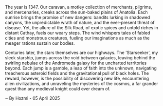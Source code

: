 
The year is 1347.  Our caravan, a motley collection of merchants, pilgrims, and mercenaries, creaks across the sun-baked plains of Anatolia.  Each sunrise brings the promise of new dangers: bandits lurking in shadowed canyons, the unpredictable wrath of nature, and the ever-present threat of disease. Yet, the allure of the Silk Road, of exotic spices and untold riches in distant Cathay, fuels our weary steps.  The wind whispers tales of fabled cities and monstrous creatures, fueling our imaginations as much as the meager rations sustain our bodies.

Centuries later, the stars themselves are our highways.  The 'Starseeker', my sleek starship, jumps across the void between galaxies, leaving behind the swirling nebulae of the Andromeda galaxy for the uncharted territories beyond.  Each jump is a gamble, a leap of faith into the unknown, navigating treacherous asteroid fields and the gravitational pull of black holes.  The reward, however, is the possibility of discovering new life, encountering alien civilizations, and unraveling the mysteries of the cosmos, a far grander quest than any medieval knight could ever dream of.

~ By Hozmi - 05 April 2025
